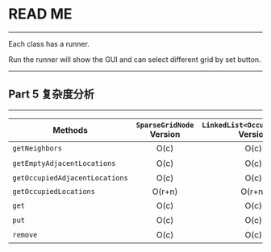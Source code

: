 # READ ME

---

Each class has a runner.

Run the runner will show the GUI and can select different grid by set button.

---

## Part 5 复杂度分析

---

|Methods|`SparseGridNode`<br>Version|`LinkedList<OccupantInCol>`<br>Version|`HashMap`<br>Version|`TreeMap`<br>Version|
|--|:--:|:--:|:--:|:--:|
|`getNeighbors`|O(c)|O(c)|O(1)|O(log<sub>n</sub>)|
|`getEmptyAdjacentLocations`|O(c)|O(c)|O(1)|O(log<sub>n</sub>)|
|`getOccupiedAdjacentLocations`|O(c)|O(c)|O(1)|O(log<sub>n</sub>)|
|`getOccupiedLocations`|O(r+n)|O(r+n)|O(n)|O(n)|
|`get`|O(c)|O(c)|O(1)|O(log<sub>n</sub>)|
|`put`|O(c)|O(c)|O(1)|O(log<sub>n</sub>)|
|`remove`|O(c)|O(c)|O(1)|O(log<sub>n</sub>)|